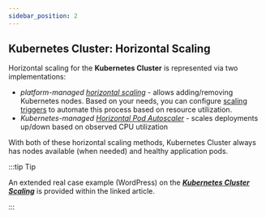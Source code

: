 ```yaml
---
sidebar_position: 2
---
```


## Kubernetes Cluster: Horizontal Scaling

Horizontal scaling for the **Kubernetes Cluster** is represented via two implementations:

- _platform-managed [horizontal scaling](https://cloudmydc.com/)_ - allows adding/removing Kubernetes nodes. Based on your needs, you can configure [scaling triggers](https://cloudmydc.com/) to automate this process based on resource utilization.
- _Kubernetes-managed [Horizontal Pod Autoscaler](https://cloudmydc.com/)_ - scales deployments up/down based on observed CPU utilization

With both of these horizontal scaling methods, Kubernetes Cluster always has nodes available (when needed) and healthy application pods.

:::tip Tip

An extended real case example (WordPress) on the **_[Kubernetes Cluster Scaling](https://cloudmydc.com/)_** is provided within the linked article.

:::
